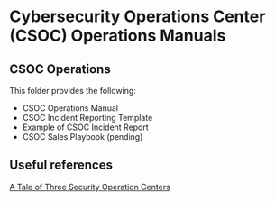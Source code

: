 # Cybersecurity Operations Center (CSOC) Operations Manuals

## CSOC Operations
This folder provides the following:
 * CSOC Operations Manual
 * CSOC Incident Reporting Template
 * Example of CSOC Incident Report
 * CSOC Sales Playbook (pending)

## Useful references
[A Tale of Three Security Operation Centers](http://people.cs.ksu.edu/~xou/publications/siw14.pdf)
